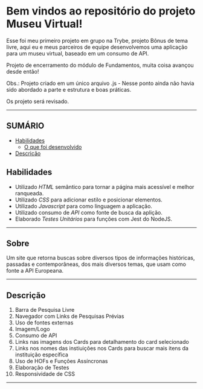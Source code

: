 # Bem vindos ao repositório do projeto Museu Virtual!

Esse foi meu primeiro projeto em grupo na Trybe, projeto Bônus de tema livre, aqui eu e meus parceiros de equipe desenvolvemos uma aplicação para um museu virtual, baseado em um consumo de API.

Projeto de encerramento do módulo de Fundamentos, muita coisa avançou desde então!

Obs.: Projeto criado em um único arquivo .js - Nesse ponto ainda não havia sido abordado a parte e estrutura e boas práticas.

Os projeto será revisado.

---

## SUMÁRIO

- [Habilidades](#habilidades)
  - [O que foi desenvolvido](#sobre)
- [Descrição](#descrição)

## Habilidades

* Utilizado _HTML_ semântico para tornar a página mais acessível e melhor ranqueada.
* Utilizado _CSS_ para adicionar estilo e posicionar elementos.
* Utilizado _Javascript_ para como linguagem a aplicação.
* Utilizado consumo de _API_ como fonte de busca da aplição.
* Elaborado _Testes Unitários_ para funções com Jest do NodeJS.

---

## Sobre

Um site que retorna buscas sobre diversos tipos de informações históricas, passadas e contemporâneas, dos mais diversos temas, que usam como fonte a API Europeana.

---

## Descrição

1. Barra de Pesquisa Livre
2. Navegador com Links de Pesquisas Prévias
3. Uso de fontes externas
4. Imagem/Logo
5. Consumo de API
6. Links nas imagens dos Cards para detalhamento do card selecionado
7. Links nos nomes das instiuições nos Cards para buscar mais itens da instituição específica
8. Uso de HOFs e Funções Assíncronas
9. Elaboração de Testes
10. Responsividade de CSS

---